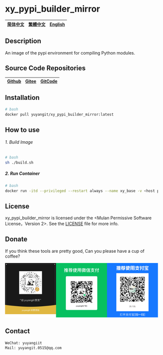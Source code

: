 # xy_pypi_builder_mirror

| [简体中文](../README.md)         | [繁體中文](./README.zh-hant.md)        |                      [English](./README.en.md)          |
| ----------- | -------------|---------------------------------------|

## Description

An image of the pypi environment for compiling Python modules.

## Source Code Repositories

| [Github](https://github.com/xy-base/xy_pypi_builder_mirror.git)         | [Gitee](https://gitee.com/xy-opensource/xy_pypi_builder_mirror.git)        |                      [GitCode](https://gitcode.com/xy-opensource/xy_pypi_builder_mirror.git)          |
| ----------- | -------------|---------------------------------------|
 

## Installation

```bash
# bash
docker pull yuyangit/xy_pypi_builder_mirror:latest
```

## How to use

###### 1. Build Image

```bash
# bash
sh ./build.sh
```

##### 2. Run Container

```bash
# bash
docker run -itd --privileged --restart always --name xy_base -v <host path>:<container path> yuyangit/xy_pypi_builder_mirror:latest
```

## License
xy_pypi_builder_mirror is licensed under the <Mulan Permissive Software License，Version 2>. See the [LICENSE](../LICENSE) file for more info.

## Donate

If you think these tools are pretty good, Can you please have a cup of coffee?  

![pay-total](./pay-total.png)  


## Contact

```
WeChat: yuyangiit
Mail: yuyangit.0515@qq.com
```